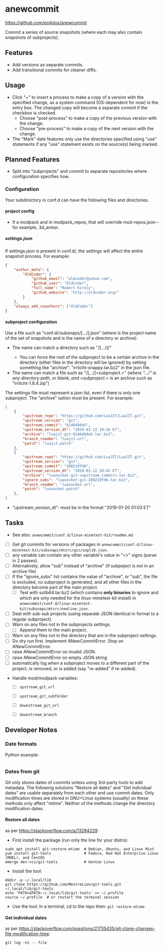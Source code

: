# anewcommit
https://github.com/poikilos/anewcommit

Commit a series of source snapshots (where each may also contain
snapshots of subprojects).


## Features
- Add versions as separate commits.
- Add transitional commits for cleaner diffs.


## Usage
- Click "+" to insert a process to make a copy of a version with the specified
  change, as a system command (OS-dependent for now) in the entry box. The
  changed copy will become a separate commit if the checkbox is checked.
  - Choose "post-process" to make a copy of the previous version with the
    change.
  - Choose "pre-process" to make a copy of the next version with the change.
- The "Mark" date features only use the directories specified using "use"
  statements if any "use" statement exists on the source(s) being marked.


## Planned Features
- Split into "subprojects" and commit to separate repositories where
  configuration specifies how.


### Configuration
Your subdirectory in conf.d can have the following files and
directories.

#### project config
- If a modpack and in modpack_repos, that will override
  mod-repos.json--for example, 3d_armor.

##### settings.json
If settings.json is present in conf.d/<project>, the settings will
affect the entire snapshot process. For example:
```json
{
    "author_meta": {
        "OldCoder": {
            "github_email": "oldcoder@yahoo.com",
            "github_user": "OldCoder",
            "full_name": "Robert Kiraly",
            "github_website": "http://oldcoder.org/"
        }
    },
    "always_add_coauthors": ["OldCoder"]
}
```

#### subproject configuration
Use a file such as "conf.d/<project>/subsnaps/[.../]<subproject>.json"
(where <project> is the project name of the set of snapshots and
<subproject> is the name of a directory or archive):
- The name can match a directory such as
  "<snapshot>/[.../]<subproject>/"
  - You can force the root of the subproject to be a certain archive
    in the directory (other files in the directory will be ignored) by
    setting something like "archive": "irrlicht-snappy.tar.bz2" in the
    json file.
- The name can match a file such as "<snapshot>/[.../]<subproject.*>"
  (where ".../" is any directory path, or blank; and <subproject.*>
  is an archive such as "irrlicht-1.8.4.zip")

The settings file must represent a json list, even if there is only one
subproject. The "archive" option must be present. For example:
```json
[
    {
        "upstream_repo": "https://github.com/LuaJIT/LuaJIT.git",
        "upstream_version": "git",
        "upstream_commit": "61464b0a5",
        "upstream_version_dt": "2019-01-12 19:16 ET",
        "archive": "luajit-git-61464b0a5.tar.bz2",
        "branch_readme": "luajit.url",
        "patch": "luajit.patch"
    },
    {
        "upstream_repo": "https://github.com/LuaJIT/LuaJIT.git",
        "upstream_version": "git",
        "upstream_commit": "288219fd6",
        "upstream_version_dt": "2019-01-12 20:42 ET",
        "archive": "luasocket-git-<upstream_commit>.tar.bz2",
        "ignore_subs": "luasocket-git-288219fd6.tar.bz2",
        "branch_readme": "luasocket.url",
        "patch": "luasocket.patch"
    },
]

```
- "upstream_version_dt": must be in the format "2019-01-20 01:03 ET"


## Tasks
- See also: `anewcommit/conf.d/linux-minetest-kit/readme.md`.
- [ ] Get git commits for versions of packages in
  `anewcommit/conf.d/linux-minetest-kit/subsnaps/mtsrc/gcc/suplib.json`.
- [ ] any variable can contain any other variable's value in "<>" signs
  (parse in 2 passes).
- [ ] Alternatively, allow "sub" instead of "archive" (if subpoject is
  not in an archive file)
- [ ] If the "ignore_subs" list contains the value of "archive",
  or "sub", the file is excluded, no subproject is generated, and all
  other files in the directory become part of the main project.
  - [ ] Test with solib64.tar.bz2 (which contains **only binaries** to
    ignore and which are only needed for the linux-minetest-kit
    install) in
    `anewcommit/conf.d/linux-minetest-kit/subsnaps/mtsrc/newline.json`.
- [ ] Deal with sub-sub projects (using separate JSON identical in
  format to a regular subproject).
- [ ] Warn on any files not in the subprojects settings.
  - [ ] Append them to the main project.
- [ ] Warn on any files not in the directory that are in the subproject
  settings.
- [ ] Do dry run first. Implement ANewCommitError.
  Stop on ANewCommitError.
- [ ] raise ANewCommitError on invalid JSON.
- [ ] raise ANewCommitError on empty JSON string
- [ ] automatically log when a subproject moves to a different part of
  the project, is removed, or is added (say "re-added" if re-added).
- Handle mod/modpack variables:
  - [ ] `upstream_git_url`
  - [ ] `upstream_git_subfolder`
  - [ ] `downstream_git_url`
  - [ ] `downstream_branch`


## Developer Notes
### Date formats
Python example:
```Python

```

### Dates from git
Git only stores dates of commits unless using 3rd-party tools to add
metadata. The following solutions "Restore all dates" and "Get
individual dates" are usable separately from each other and use commit
dates. Only modification times are stored in GNU+Linux systems
(usually) so these methods only affect "mtime". Neither of the methods
change the directory modification dates.

#### Restore all dates
as per <https://stackoverflow.com/a/13284229>:
- First install the package (run only the line for your distro):
```
sudo apt install git-restore-mtime  # Debian, Ubuntu, and Linux Mint
yum install git-tools               # Fedora, Red Hat Enterprise Linux (RHEL), and CentOS
emerge dev-vcs/git-tools            # Gentoo Linux
```
- Install the tool:
```
mkdir -p ~/.local/lib
git clone https://github.com/MestreLion/git-tools.git ~/.local/lib/git-tools
echo 'PATH=$PATH:~/.local/lib/git-tools' >> ~/.profile
source ~/.profile  # or restart the terminal session
```
- Use the tool: In a terminal, cd to the repo then:
  `git restore-mtime`

#### Get individual dates
as per
<https://stackoverflow.com/questions/21735435/git-clone-changes-file-modification-time>:
```
git log -n1 -- file
```

